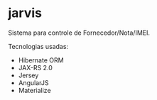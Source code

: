 # jarvis
Sistema para controle de Fornecedor/Nota/IMEI.

Tecnologias usadas:

- Hibernate ORM
- JAX-RS 2.0
- Jersey
- AngularJS
- Materialize

